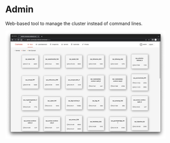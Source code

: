 # Admin

Web-based tool to manage the cluster instead of command lines.

![web-admin.png](./web-admin.png)
